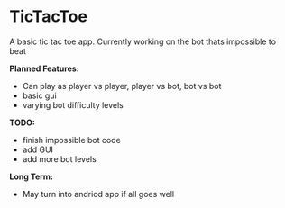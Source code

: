 # TicTacToe

A basic tic tac toe app. Currently working on the bot thats impossible to beat

**Planned Features:**
- Can play as player vs player, player vs bot, bot vs bot
- basic gui
- varying bot difficulty levels


**TODO:**
- finish impossible bot code
- add GUI
- add more bot levels


**Long Term:** 
- May turn into andriod app if all goes well
